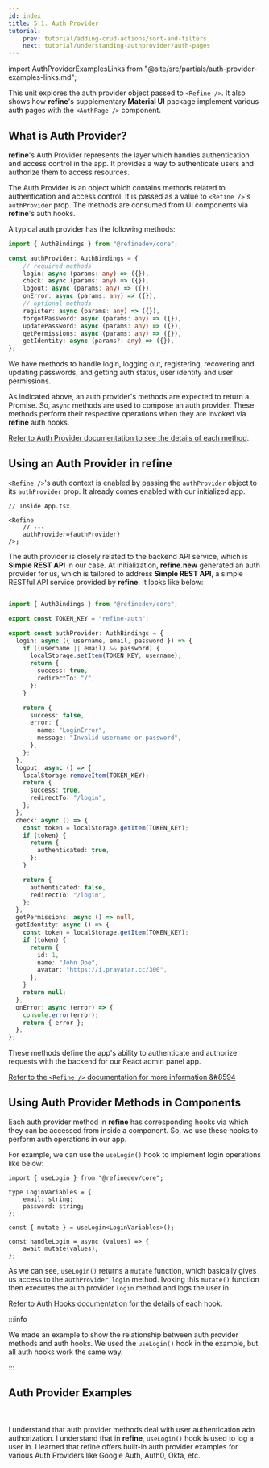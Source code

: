 ```yaml
---
id: index
title: 5.1. Auth Provider
tutorial:
    prev: tutorial/adding-crud-actions/sort-and-filters
    next: tutorial/understanding-authprovider/auth-pages
---
```


import AuthProviderExamplesLinks from "@site/src/partials/auth-provider-examples-links.md";

This unit explores the auth provider object passed to `<Refine />`. It also shows how **refine**'s supplementary **Material UI** package implement various auth pages with the `<AuthPage />` component.


## What is Auth Provider?

**refine**'s Auth Provider represents the layer which handles authentication and access control in the app. It provides a way to authenticate users and authorize them to access resources.

The Auth Provider is an object which contains methods related to authentication and access control. It is passed as a value to `<Refine />`'s `authProvider` prop. The methods are consumed from UI components via **refine**'s auth hooks.

A typical auth provider has the following methods:

```ts
import { AuthBindings } from "@refinedev/core";

const authProvider: AuthBindings = {
    // required methods
    login: async (params: any) => ({}),
    check: async (params: any) => ({}),
    logout: async (params: any) => ({}),
    onError: async (params: any) => ({}),
    // optional methods
    register: async (params: any) => ({}),
    forgotPassword: async (params: any) => ({}),
    updatePassword: async (params: any) => ({}),
    getPermissions: async (params: any) => ({}),
    getIdentity: async (params?: any) => ({}),
};
```

We have methods to handle login, logging out, registering, recovering and updating passwords, and getting auth status, user identity and user permissions.

As indicated above, an auth provider's methods are expected to return a Promise. So, `async` methods are used to compose an auth provider. These methods perform their respective operations when they are invoked via **refine** auth hooks.

[Refer to Auth Provider documentation to see the details of each method](/docs/api-reference/core/providers/auth-provider/).


## Using an Auth Provider in refine

`<Refine />`'s auth context is enabled by passing the `authProvider` object to its `authProvider` prop. It already comes enabled with our initialized app.

```tsx
// Inside App.tsx

<Refine
    // ---
    authProvider={authProvider}
/>;
```

The auth provider is closely related to the backend API service, which is **Simple REST API** in our case. At initialization, **refine.new** generated an auth provider for us, which is tailored to address **Simple REST API**, a simple RESTful API service provided by **refine**. It looks like below:

```TypeScript title="src/authProvider.ts"

import { AuthBindings } from "@refinedev/core";

export const TOKEN_KEY = "refine-auth";

export const authProvider: AuthBindings = {
  login: async ({ username, email, password }) => {
    if ((username || email) && password) {
      localStorage.setItem(TOKEN_KEY, username);
      return {
        success: true,
        redirectTo: "/",
      };
    }

    return {
      success: false,
      error: {
        name: "LoginError",
        message: "Invalid username or password",
      },
    };
  },
  logout: async () => {
    localStorage.removeItem(TOKEN_KEY);
    return {
      success: true,
      redirectTo: "/login",
    };
  },
  check: async () => {
    const token = localStorage.getItem(TOKEN_KEY);
    if (token) {
      return {
        authenticated: true,
      };
    }

    return {
      authenticated: false,
      redirectTo: "/login",
    };
  },
  getPermissions: async () => null,
  getIdentity: async () => {
    const token = localStorage.getItem(TOKEN_KEY);
    if (token) {
      return {
        id: 1,
        name: "John Doe",
        avatar: "https://i.pravatar.cc/300",
      };
    }
    return null;
  },
  onError: async (error) => {
    console.error(error);
    return { error };
  },
};
```

These methods define the app's ability to authenticate and authorize requests with the backend for our React admin panel app.

[Refer to the `<Refine />` documentation for more information &#8594](/docs/api-reference/core/components/refine-config/)


## Using Auth Provider Methods in Components

Each auth provider method in **refine** has corresponding hooks via which they can be accessed from inside a component. So, we use these hooks to perform auth operations in our app.

For example, we can use the `useLogin()` hook to implement login operations like below:

```tsx
import { useLogin } from "@refinedev/core";

type LoginVariables = {
    email: string;
    password: string;
};

const { mutate } = useLogin<LoginVariables>();

const handleLogin = async (values) => {
    await mutate(values);
};
```

As we can see, `useLogin()` returns a `mutate` function, which basically gives us access to the `authProvider.login` method. Ivoking this `mutate()` function then executes the auth provider `login` method and logs the user in.

[Refer to Auth Hooks documentation for the details of each hook](/docs/api-reference/core/hooks/auth/useIsAuthenticated/).

:::info

We made an example to show the relationship between auth provider methods and auth hooks. We used the `useLogin()` hook in the example, but all auth hooks work the same way.

:::

## Auth Provider Examples

<AuthProviderExamplesLinks/>

<br />
<br />

<Checklist>

<ChecklistItem id="auth-provider-intro">
I understand that auth provider methods deal with user authentication adn authorization.
</ChecklistItem>
<ChecklistItem id="auth-provider-intro-2">
I understand that in <strong>refine</strong>, <code>useLogin()</code> hook is used to log a user in.
</ChecklistItem>
<ChecklistItem id="auth-provider-intro-3">
I learned that refine offers built-in auth provider examples for various Auth Providers like Google Auth, Auth0, Okta, etc.
</ChecklistItem>

</Checklist>

